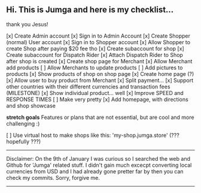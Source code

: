 ## Hi. This is Jumga and here is my checklist...

thank you Jesus!

[x] Create Admin account
[x] Sign in to Admin Account
[x] Create Shopper (normal) User account
[x] Sign in to Shopper account
[x] Allow Shopper to create Shop after paying $20 fee tho
[x] Create subaccount for shop
[x] Create subaccount for Dispatch Rider
[x] Attach Dispatch Rider to Shop after shop is created
[x] Create shop page for Merchant
[x] Allow Merchant add products
[ ] Allow Merchants to update products
[ ] Add pictures to products
[x] Show products of shop on shop page
[x] Create home page (?)
[x] Allow user to buy product from Merchant
[x] Split payment...
[x] Support other countries with their different currencies and transaction fees (MILESTONE)
[x] Show individual product... well
[x] Improve SPEED and RESPONSE TIMES
[ ] Make very pretty
[x] Add homepage, with directions and shop showcase

**stretch goals**
Features or plans that are not essential, but are cool and more challenging :)

[ ] Use virtual host to make shops like this: 'my-shop.jumga.store' (??? hopefully ???)

---

Disclaimer: On the 9th of January I was curious so I searched the web and Github for 'Jumga' related stuff. I didn't gain much excecpt converting local currencies from USD and I had already gone pretter far by then you can check my commits. Sorry, forgive me.

---
